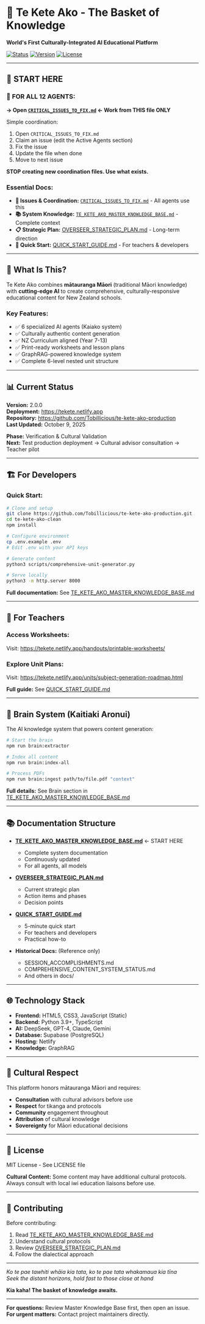 # 🧺 Te Kete Ako - The Basket of Knowledge

**World's First Culturally-Integrated AI Educational Platform**

[![Status](https://img.shields.io/badge/status-production-green)](https://tekete.netlify.app)
[![Version](https://img.shields.io/badge/version-2.0.0-blue)](https://github.com/Tobillicious/te-kete-ako-production)
[![License](https://img.shields.io/badge/license-MIT-orange)](LICENSE)

---

## 🚀 START HERE

### 🔴 **FOR ALL 12 AGENTS:**
**→ Open [`CRITICAL_ISSUES_TO_FIX.md`](CRITICAL_ISSUES_TO_FIX.md) ← Work from THIS file ONLY**

Simple coordination:
1. Open `CRITICAL_ISSUES_TO_FIX.md`
2. Claim an issue (edit the Active Agents section)
3. Fix the issue
4. Update the file when done
5. Move to next issue

**STOP creating new coordination files. Use what exists.**

### Essential Docs:
- **🔴 Issues & Coordination:** [`CRITICAL_ISSUES_TO_FIX.md`](CRITICAL_ISSUES_TO_FIX.md) - All agents use this
- **📚 System Knowledge:** [`TE_KETE_AKO_MASTER_KNOWLEDGE_BASE.md`](TE_KETE_AKO_MASTER_KNOWLEDGE_BASE.md) - Complete context
- **📋 Strategic Plan:** [OVERSEER_STRATEGIC_PLAN.md](OVERSEER_STRATEGIC_PLAN.md) - Long-term direction
- **🚀 Quick Start:** [QUICK_START_GUIDE.md](QUICK_START_GUIDE.md) - For teachers & developers

---

## 🌟 What Is This?

Te Kete Ako combines **mātauranga Māori** (traditional Māori knowledge) with **cutting-edge AI** to create comprehensive, culturally-responsive educational content for New Zealand schools.

### Key Features:
- ✅ 6 specialized AI agents (Kaiako system)
- ✅ Culturally authentic content generation
- ✅ NZ Curriculum aligned (Year 7-13)
- ✅ Print-ready worksheets and lesson plans
- ✅ GraphRAG-powered knowledge system
- ✅ Complete 6-level nested unit structure

---

## 📊 Current Status

**Version:** 2.0.0  
**Deployment:** https://tekete.netlify.app  
**Repository:** https://github.com/Tobillicious/te-kete-ako-production  
**Last Updated:** October 9, 2025

**Phase:** Verification & Cultural Validation  
**Next:** Test production deployment → Cultural advisor consultation → Teacher pilot

---

## 🏗️ For Developers

### Quick Start:
```bash
# Clone and setup
git clone https://github.com/Tobillicious/te-kete-ako-production.git
cd te-kete-ako-clean
npm install

# Configure environment
cp .env.example .env
# Edit .env with your API keys

# Generate content
python3 scripts/comprehensive-unit-generator.py

# Serve locally
python3 -m http.server 8000
```

**Full documentation:** See [TE_KETE_AKO_MASTER_KNOWLEDGE_BASE.md](TE_KETE_AKO_MASTER_KNOWLEDGE_BASE.md)

---

## 👥 For Teachers

### Access Worksheets:
Visit: https://tekete.netlify.app/handouts/printable-worksheets/

### Explore Unit Plans:
Visit: https://tekete.netlify.app/units/subject-generation-roadmap.html

**Full guide:** See [QUICK_START_GUIDE.md](QUICK_START_GUIDE.md)

---

## 🧠 Brain System (Kaitiaki Aronui)

The AI knowledge system that powers content generation:

```bash
# Start the brain
npm run brain:extractor

# Index all content
npm run brain:index-all

# Process PDFs
npm run brain:ingest path/to/file.pdf "context"
```

**Full details:** See Brain section in [TE_KETE_AKO_MASTER_KNOWLEDGE_BASE.md](TE_KETE_AKO_MASTER_KNOWLEDGE_BASE.md)

---

## 📚 Documentation Structure

- **[TE_KETE_AKO_MASTER_KNOWLEDGE_BASE.md](TE_KETE_AKO_MASTER_KNOWLEDGE_BASE.md)** ← START HERE
  - Complete system documentation
  - Continuously updated
  - For all agents, all models

- **[OVERSEER_STRATEGIC_PLAN.md](OVERSEER_STRATEGIC_PLAN.md)**
  - Current strategic plan
  - Action items and phases
  - Decision points

- **[QUICK_START_GUIDE.md](QUICK_START_GUIDE.md)**
  - 5-minute quick start
  - For teachers and developers
  - Practical how-to

- **Historical Docs:** (Reference only)
  - SESSION_ACCOMPLISHMENTS.md
  - COMPREHENSIVE_CONTENT_SYSTEM_STATUS.md
  - And others in docs/

---

## 🌐 Technology Stack

- **Frontend:** HTML5, CSS3, JavaScript (Static)
- **Backend:** Python 3.9+, TypeScript
- **AI:** DeepSeek, GPT-4, Claude, Gemini
- **Database:** Supabase (PostgreSQL)
- **Hosting:** Netlify
- **Knowledge:** GraphRAG

---

## 🙏 Cultural Respect

This platform honors mātauranga Māori and requires:
- **Consultation** with cultural advisors before use
- **Respect** for tikanga and protocols
- **Community** engagement throughout
- **Attribution** of cultural knowledge
- **Sovereignty** for Māori educational decisions

---

## 📖 License

MIT License - See LICENSE file

**Cultural Content:** Some content may have additional cultural protocols. Always consult with local iwi education liaisons before use.

---

## 🤝 Contributing

Before contributing:
1. Read [TE_KETE_AKO_MASTER_KNOWLEDGE_BASE.md](TE_KETE_AKO_MASTER_KNOWLEDGE_BASE.md)
2. Understand cultural protocols
3. Review [OVERSEER_STRATEGIC_PLAN.md](OVERSEER_STRATEGIC_PLAN.md)
4. Follow the dialectical approach

---

*Ko te pae tawhiti whāia kia tata, ko te pae tata whakamaua kia tīna*  
*Seek the distant horizons, hold fast to those close at hand*

**Kia kaha! The basket of knowledge awaits.**

---

**For questions:** Review Master Knowledge Base first, then open an issue.  
**For urgent matters:** Contact project maintainers directly.

